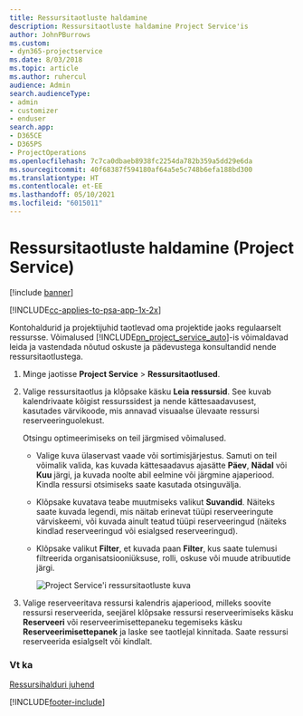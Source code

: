 ```yaml
---
title: Ressursitaotluste haldamine
description: Ressursitaotluste haldamine Project Service'is
author: JohnPBurrows
ms.custom:
- dyn365-projectservice
ms.date: 8/03/2018
ms.topic: article
ms.author: ruhercul
audience: Admin
search.audienceType:
- admin
- customizer
- enduser
search.app:
- D365CE
- D365PS
- ProjectOperations
ms.openlocfilehash: 7c7ca0dbaeb8938fc2254da782b359a5dd29e6da
ms.sourcegitcommit: 40f68387f594180af64a5e5c748b6efa188bd300
ms.translationtype: HT
ms.contentlocale: et-EE
ms.lasthandoff: 05/10/2021
ms.locfileid: "6015011"
---
```

# <a name="manage-resource-requests-project-service"></a>Ressursitaotluste haldamine (Project Service)

[!include [banner](../includes/psa-now-project-operations.md)]

[!INCLUDE[cc-applies-to-psa-app-1x-2x](../includes/cc-applies-to-psa-app-1x-2x.md)]

Kontohaldurid ja projektijuhid taotlevad oma projektide jaoks regulaarselt ressursse. Võimalused [!INCLUDE[pn_project_service_auto](../includes/pn-project-service-auto.md)]-is võimaldavad leida ja vastendada nõutud oskuste ja pädevustega konsultandid nende ressursitaotlustega.  
  
1. Minge jaotisse **Project Service** > **Ressursitaotlused**.  
  
2. Valige ressursitaotlus ja klõpsake käsku **Leia ressursid**. See kuvab kalendrivaate kõigist ressurssidest ja nende kättesaadavusest, kasutades värvikoode, mis annavad visuaalse ülevaate ressursi reserveeringuolekust.  
  
    Otsingu optimeerimiseks on teil järgmised võimalused.  
  
   -   Valige kuva ülaservast vaade või sortimisjärjestus. Samuti on teil võimalik valida, kas kuvada kättesaadavus ajasätte **Päev**, **Nädal** või **Kuu** järgi, ja kuvada noolte abil eelmine või järgmine ajaperiood. Kindla ressursi otsimiseks saate kasutada otsinguvälja.  
  
   -   Klõpsake kuvatava teabe muutmiseks valikut **Suvandid**. Näiteks saate kuvada legendi, mis näitab erinevat tüüpi reserveeringute värviskeemi, või kuvada ainult teatud tüüpi reserveeringud (näiteks kindlad reserveeringud või esialgsed reserveeringud).  
  
   -   Klõpsake valikut **Filter**, et kuvada paan **Filter**, kus saate tulemusi filtreerida organisatsiooniüksuse, rolli, oskuse või muude atribuutide järgi.  
  
       ![Project Service'i ressursitaotluste kuva](../psa/media/project-service-resource-request-screen.png "Project Service'i ressursitaotluste kuva")  
  
3. Valige reserveeritava ressursi kalendris ajaperiood, milleks soovite ressursi reserveerida, seejärel klõpsake ressursi reserveerimiseks käsku **Reserveeri** või reserveerimisettepaneku tegemiseks käsku **Reserveerimisettepanek** ja laske see taotlejal kinnitada. Saate ressursi reserveerida esialgselt või kindlalt.  
  
### <a name="see-also"></a>Vt ka  
 [Ressursihalduri juhend](../psa/resource-manager-guide.md)


[!INCLUDE[footer-include](../includes/footer-banner.md)]